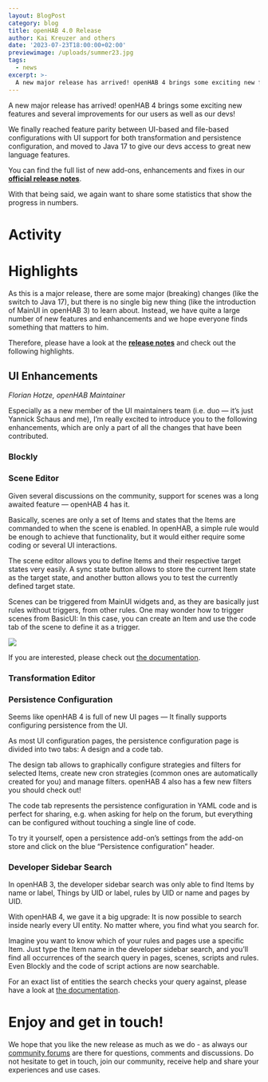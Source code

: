```yaml
---
layout: BlogPost
category: blog
title: openHAB 4.0 Release
author: Kai Kreuzer and others
date: '2023-07-23T18:00:00+02:00'
previewimage: /uploads/summer23.jpg
tags:
  - news
excerpt: >-
  A new major release has arrived! openHAB 4 brings some exciting new features and several improvements for our users as well as our devs!
---
```

A new major release has arrived! openHAB 4 brings some exciting new features and several improvements for our users as well as our devs!

We finally reached feature parity between UI-based and file-based configurations with UI support for both transformation and persistence configuration, and moved to Java 17 to give our devs access to great new language features. 

<!-- Write more, see 3.0 release post. Ask @kaikreuzer -->

You can find the full list of new add-ons, enhancements and fixes in our [**official release notes**](https://github.com/openhab/openhab-distro/releases/tag/4.0.0).

With that being said, we again want to share some statistics that show the progress in numbers.

# Activity

<!-- Share some stats about PRs, LOC etc. like in https://www.openhab.org/blog/2022-06-26-openhab-3-3-release.html#activity -->
<!-- Thank major contributors like in https://www.openhab.org/blog/2022-12-19-openhab-3-4-release.html -->

# Highlights

As this is a major release, there are some major (breaking) changes (like the switch to Java 17), but there is no single big new thing (like the introduction of MainUI in openHAB 3) to learn about.
Instead, we have quite a large number of new features and enhancements and we hope everyone finds something that matters to him.

Therefore, please have a look at the [**release notes**](https://github.com/openhab/openhab-distro/releases/tag/4.0.0) and check out the following highlights.

## UI Enhancements

_Florian Hotze, openHAB Maintainer_

Especially as a new member of the UI maintainers team (i.e. duo — it’s just Yannick Schaus and me), I’m really excited to introduce you to the following enhancements, which are only a part of all the changes that have been contributed.

### Blockly

<!-- GraalJS, UoM support. Ask @stefan-hoehn -->

### Scene Editor

Given several discussions on the community, support for scenes was a long awaited feature — openHAB 4 has it.

Basically, scenes are only a set of Items and states that the Items are commanded to when the scene is enabled.
In openHAB, a simple rule would be enough to achieve that functionality, but it would either require some coding or several UI interactions.

The scene editor allows you to define Items and their respective target states very easily.
A sync state button allows to store the current Item state as the target state, and another button allows you to test the currently defined target state.

Scenes can be triggered from MainUI widgets and, as they are basically just rules without triggers, from other rules. 
One may wonder how to trigger scenes from BasicUI: In this case, you can create an Item and use the code tab of the scene to define it as a trigger.

<p align=“center”><img style=“max-width: 80%;” src=“/uploads/2023-07-23-openhab-4-0-release/scene-editor.png”/></p>

If you are interested, please check out [the documentation]({base}/docs/tutorial/rules_scenes.html).

### Transformation Editor

### Persistence Configuration

Seems like openHAB 4 is full of new UI pages — It finally supports configuring persistence from the UI.

As most UI configuration pages, the persistence configuration page is divided into two tabs: A design and a code tab.

The design tab allows to graphically configure strategies and filters for selected Items, create new cron strategies (common ones are automatically created for you) and manage filters.
openHAB 4 also has a few new filters you should check out!

The code tab represents the persistence configuration in YAML code and is perfect for sharing, e.g. when asking for help on the forum, but everything can be configured without touching a single line of code.

<!-- Add image here -->

To try it yourself, open a persistence add-on’s settings from the add-on store and click on the blue “Persistence configuration” header.

### Developer Sidebar Search

In openHAB 3, the developer sidebar search was only able to find Items by name or label, Things by UID or label, rules by UID or name and pages by UID.

With openHAB 4, we gave it a big upgrade:
It is now possible to search inside nearly every UI entity. 
No matter where, you find what you search for.

Imagine you want to know which of your rules and pages use a specific Item. Just type the Item name in the developer sidebar search, and you’ll find all occurrences of the search query in pages, scenes, scripts and rules. 
Even Blockly and the code of script actions are now searchable.

For an exact list of entities the search checks your query against, please have a look at [the documentation]({base}/docs/tutorial/tips-and-tricks.html#search).

# Enjoy and get in touch!

We hope that you like the new release as much as we do - as always our [community forums](https://community.openhab.org/) are there for questions, comments and discussions. Do not hesitate to get in touch, join our community, receive help and share your experiences and use cases.
